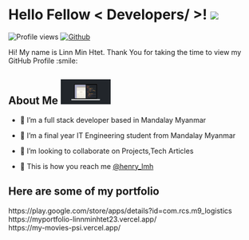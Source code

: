 
<h1> Hello Fellow < Developers/ >! <img src = "https://raw.githubusercontent.com/MartinHeinz/MartinHeinz/master/wave.gif" width = 30px></h1>
<p align='center'>
</p>


![Profile views](https://visitor-badge.glitch.me/badge?page_id=linnminhtet23.linnminhtet23)
[![Github](https://img.shields.io/github/followers/linnminhtet23?label=Follow&style=social)](https://github.com/linnminhtet23)

<div size='20px'> Hi! My name is Linn Min Htet. Thank You for taking the time to view my GitHub Profile :smile: 
</div>

<h2> About Me <img src = "https://github.com/linnminhtet23/linnminhtet23/blob/main/code.gif?raw=true" width = 100px></h2>



- 🔭 I’m a full stack developer based in Mandalay Myanmar

- 🌱 I’m a final year IT Engineering student from Mandalay Myanmar

- 👯 I’m looking to collaborate on Projects,Tech Articles 

 - 💬 This is how you reach me <a href="https://www.facebook.com/linnmin.htet23"> @henry_lmh </a>
 
 <div>
  <h2> Here are some of my portfolio</h2>
  <div> https://play.google.com/store/apps/details?id=com.rcs.m9_logistics </div>
  <div> https://myportfolio-linnminhtet23.vercel.app/ </div>
  <div>https://my-movies-psi.vercel.app/</div>
 </div>

  

